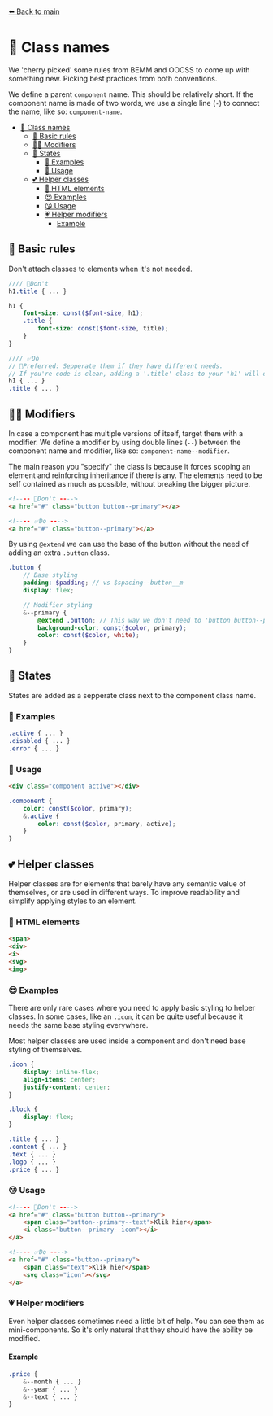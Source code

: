 [⬅️ Back to main](README.md)

# 🥳 Class names
We 'cherry picked' some rules from  BEMM and OOCSS to come up with something new. Picking best practices from both conventions.

We define a parent `component` name. This should be relatively short. If the component name is made of two words, we use a single line (`-`) to connect the name, like so: `component-name`.

- [🥳 Class names](#%f0%9f%a5%b3-class-names)
  - [💃 Basic rules](#%f0%9f%92%83-basic-rules)
  - [👯‍♂️ Modifiers](#%f0%9f%91%af%e2%80%8d%e2%99%82%ef%b8%8f-modifiers)
  - [🎉 States](#%f0%9f%8e%89-states)
    - [🎁 Examples](#%f0%9f%8e%81-examples)
    - [🎊 Usage](#%f0%9f%8e%8a-usage)
  - [💕 Helper classes](#%f0%9f%92%95-helper-classes)
    - [💞 HTML elements](#%f0%9f%92%9e-html-elements)
    - [😍 Examples](#%f0%9f%98%8d-examples)
    - [😘 Usage](#%f0%9f%98%98-usage)
    - [💗 Helper modifiers](#%f0%9f%92%97-helper-modifiers)
      - [Example](#example)

## 💃 Basic rules
Don't attach classes to elements when it's not needed.
```scss
//// 🚫Don't
h1.title { ... }

h1 {
    font-size: const($font-size, h1);
    .title {
        font-size: const($font-size, title);
    }
}

//// ✅Do
// 💪Preferred: Sepperate them if they have different needs.
// If you're code is clean, adding a '.title' class to your 'h1' will overwrite original styling
h1 { ... }
.title { ... }
```

## 👯‍♂️ Modifiers
In case a component has multiple versions of itself, target them with a modifier. We define a modifier by using double lines (`--`) between the component name and modifier, like so: `component-name--modifier`.

The main reason you "specify" the class is because it forces scoping an element and reinforcing inheritance if there is any. The elements need to be self contained as much as possible, without breaking the bigger picture.

```html
<!---- 🚫Don't ---->
<a href="#" class="button button--primary"></a>

<!---- ✅Do ---->
<a href="#" class="button--primary"></a>
```
By using `@extend` we can use the base of the button without the need of adding an extra `.button` class.
```scss
.button {
    // Base styling
    padding: $padding; // vs $spacing--button__m
    display: flex;

    // Modifier styling
    &--primary {
        @extend .button; // This way we don't need to 'button button--primary' vs 'button--primary'
        background-color: const($color, primary);
        color: const($color, white);
    }
}
```

## 🎉 States
States are added as a sepperate class next to the component class name.

### 🎁 Examples
```scss
.active { ... }
.disabled { ... }
.error { ... }
```
### 🎊 Usage
```html
<div class="component active"></div>
```
```scss
.component {
    color: const($color, primary);
    &.active {
        color: const($color, primary, active);
    }
}
```

## 💕 Helper classes
Helper classes are for elements that barely have any semantic value of themselves, or are used in different ways. To improve readability and simplify applying styles to an element.

### 💞 HTML elements
```html
<span> 
<div>
<i>
<svg>
<img>
```

### 😍 Examples
There are only rare cases where you need to apply basic styling to helper classes. In some cases, like an `.icon`, it can be quite useful because it needs the same base styling everywhere.

Most helper classes are used inside a component and don't need base styling of themselves. 

```scss
.icon {
    display: inline-flex;
    align-items: center;
    justify-content: center;
}

.block {
    display: flex;
}

.title { ... }
.content { ... }
.text { ... }
.logo { ... }
.price { ... }
```

### 😘 Usage
```html
<!---- 🚫Don't ---->
<a href="#" class="button button--primary">
    <span class="button--primary--text">Klik hier</span>
    <i class="button--primary--icon"></i>
</a>

<!---- ✅Do ---->
<a href="#" class="button--primary">
    <span class="text">Klik hier</span>
    <svg class="icon"></svg>
</a>
```

### 💗 Helper modifiers
Even helper classes sometimes need a little bit of help. You can see them as mini-components. So it's only natural that they should have the ability be modified.

#### Example
```scss
.price {
    &--month { ... }
    &--year { ... }
    &--text { ... }
}
```